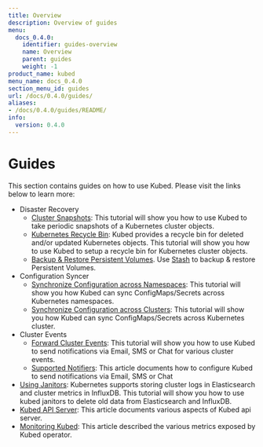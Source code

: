```yaml
---
title: Overview
description: Overview of guides
menu:
  docs_0.4.0:
    identifier: guides-overview
    name: Overview
    parent: guides
    weight: -1
product_name: kubed
menu_name: docs_0.4.0
section_menu_id: guides
url: /docs/0.4.0/guides/
aliases:
- /docs/0.4.0/guides/README/
info:
  version: 0.4.0
---
```


# Guides

This section contains guides on how to use Kubed. Please visit the links below to learn more:

- Disaster Recovery
  - [Cluster Snapshots](/docs/0.4.0/guides/disaster-recovery/cluster-snapshot): This tutorial will show you how to use Kubed to take periodic snapshots of a Kubernetes cluster objects.
  - [Kubernetes Recycle Bin](/docs/0.4.0/guides/disaster-recovery/recycle-bin): Kubed provides a recycle bin for deleted and/or updated Kubernetes objects. This tutorial will show you how to use Kubed to setup a recycle bin for Kubernetes cluster objects.
  - [Backup & Restore Persistent Volumes](/docs/0.4.0/guides/disaster-recovery/stash). Use [Stash](https://appscode.com/products/stash) to backup & restore Persistent Volumes.
- Configuration Syncer
  - [Synchronize Configuration across Namespaces](/docs/0.4.0/guides/config-syncer/intra-cluster): This tutorial will show you how Kubed can sync ConfigMaps/Secrets across Kubernetes namespaces.
  - [Synchronize Configuration across Clusters](/docs/0.4.0/guides/config-syncer/inter-cluster): This tutorial will show you how Kubed can sync ConfigMaps/Secrets across Kubernetes cluster.
- Cluster Events
  - [Forward Cluster Events](/docs/0.4.0/guides/cluster-events/event-forwarder): This tutorial will show you how to use Kubed to send notifications via Email, SMS or Chat for various cluster events.
  - [Supported Notifiers](/docs/0.4.0/guides/cluster-events/notifiers): This article documents how to configure Kubed to send notifications via Email, SMS or Chat
- [Using Janitors](/docs/0.4.0/guides/janitors): Kubernetes supports storing cluster logs in Elasticsearch and cluster metrics in InfluxDB. This tutorial will show you how to use kubed janitors to delete old data from Elasticsearch and InfluxDB.
- [Kubed API Server](/docs/0.4.0/guides/apiserver): This article documents various aspects of Kubed api server.
- [Monitoring Kubed](/docs/0.4.0/guides/monitoring): This article described the various metrics exposed by Kubed operator.
